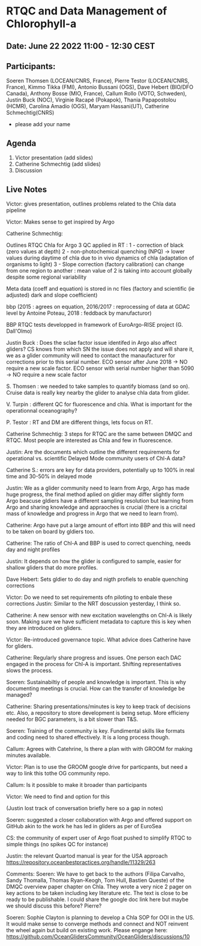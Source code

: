 # RTQC and Data Management of Chlorophyll-a 

## Date: June 22 2022 11:00 - 12:30 CEST


## Participants: 
Soeren Thomsen (LOCEAN/CNRS, France), Pierre Testor (LOCEAN/CNRS, France), Kimmo Tikka (FMI), Antonio Bussani (OGS), Dave Hebert (BIO/DFO Canada), Anthony Bosse (MIO, France), Callum Rollo (VOTO, Schweden), Justin Buck (NOC), Virginie Racapé (Pokapok), Thania Papapostolou (HCMR), Carolina Amadio (OGS), Maryam Hassani(UT), Catherine Schmechtig(CNRS)
- please add your name


## Agenda
1) Victor presentation (add slides)
2) Catherine Schmechtig (add slides)
3) Discussion


## Live Notes
Victor: gives presentation, outlines problems related to the Chla data pipeline

Victor: Makes sense to get inspired by Argo

Catherine Schmechtig:

Outlines RTQC Chla for Argo
3 QC applied in RT :
1 - correction of black (zero values at depth)
2 - non-photochemical quenching (NPQ) -> lower values during daytime of chla due to in vivo dynamics of chla (adaptation of organisms to light)
3 - Slope correction (factory calibration) can change from one region to another : mean value of 2 is taking into account globally despite some regional variability

Meta data (coeff and equation) is stored in nc files (factory and scientific (ie adjusted) dark and slope coefficient)

bbp (2015 : agrees on equation, 2016/2017 : reprocessing of data at GDAC level by Antoine Poteau, 2018 : feddback by manufacturor)

BBP RTQC tests developped in framework of EuroArgo-RISE project (G. Dall'Olmo)

Justin Buck : Does the sclae factor issue identifed in Argo also affect gliders?
CS knows from which SN the issue does not apply and will share it, we as a glider community will need to contact the manaufacturer for corrections prior to this serial number. 
ECO sensor after June 2018 -> NO require a new scale factor.
ECO sensor with serial number higher than 5090 -> NO require a new scale factor

S. Thomsen : we needed to take samples to quantify biomass (and so on). Cruise data is really key nearby the glider to analyse chla data from glider.

V. Turpin : different QC for fluorescence and chla. What is important for the operationnal oceanography?

P. Testor : RT and DM are different things, lets focus on RT.

Catherine Schmechtig: 3 steps for RTQC are the same between DMQC and RTQC. Most people are interested as Chla and few in fluorescence.

Justin: Are the documents which outline the different requirements for operational vs. scientific Delayed Mode community users of Chl-A data? 

Catherine S.: errors are key for data providers, potentially up to 100% in real time and 30-50% in delayed mode



Justin: We as a glider community need to learn from Argo, Argo has made huge progress, the final method aplied on gldier may differ slightly form Argo beacuse gldiers have a different sampling resolution but learning from Argo and sharing knowledge and appraoches is crucial (there is a cricital mass of knowledge and progress in Argo that we need to learn from).


Catherine: Argo have put a large amount of effort into BBP and this will need to be taken on board by gldiers too.

Catherine: The ratio of Chl-A and BBP is used to correct quenching, needs day and night profiles

Justin: It depends on how the glider is configured to sample, easier for shallow gliders that do more profiles.

Dave Hebert: Sets gldier to do day and nigth profiels to enable quenching corrections

Victor: Do we need to set requirements ofn piloting to enbale these corrections
Justin: Similar to the NRT doscussion yesterday, I think so.



Catherine: A new sensor with new excitation wavelengths on Chl-A is likely soon. Making sure we have sufficient metadata to capture this is key when they are introduced on gliders.


Victor: Re-introduced governance topic. What advice does Catherine have for gliders.

Catherine: Regularly share progress and issues. One person each DAC engaged in the process for Chl-A is important. Shifting representatives slows the process.

Soeren: Sustainabiltiy of people and knowledge is important. This is why documenting meetings is crucial. How can the transfer of knowledge be managed?

Catherine: Sharing presentations/minutes is key to keep track of decisions etc. Also, a repository to store development is being setup. More efficieny needed for BGC parameters, is a bit slower than T&S.

Soeren: Training of the community is key. Fundimental skills like formats and coding need to shared effectively. It is a long process though.

Callum: Agrees with Catehrine, Is there a plan with with GROOM for making minutes available.

Victor: Plan is to use the GROOM google drive for particpants, but need a way to link this tothe OG community repo.

Callum: Is it possible to make it broader than participants

Victor: We need to find and option for this


(Justin lost track of conversation briefly here so a gap in notes)


Soeren: suggested a closer collaboration with Argo and offered support on GitHub akin to the work he has led in gliders as per of EuroSea

CS: the community of expert user of Argo float pushed to simplify RTQC to simple things (no spikes QC for instance)


Justin: the relevant Quartod manual is year for the USA approach https://repository.oceanbestpractices.org/handle/11329/263



Comments: 
Soeren: We have to get back to the authors (Filipa Carvalho, Sandy Thomalla, Thomas Ryan-Keogh, Tom Hull, Bastien Queste) of the DMQC overview paper chapter on Chla. They wrote a very nice 2 pager on key actions to be taken including key literature etc. The text is close to be ready to be publishable. I could share the google doc link here but maybe we should discuss this before? Pierre?

Soeren: Sophie Clayton is planning to develop a Chla SOP for OOI in the US. It would make sense to converge methods and connect and NOT reinvent the wheel again but build on existing work. 
Please engange here: 
https://github.com/OceanGlidersCommunity/OceanGliders/discussions/10
